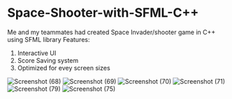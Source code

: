 # Space-Shooter-with-SFML-C++
Me and my teammates had created Space Invader/shooter game in C++ using SFML library 
Features:
1) Interactive UI
2) Score Saving system
3) Optimized for evey screen sizes

![Screenshot (68)](https://user-images.githubusercontent.com/48326144/120262835-3d1dc980-c2ba-11eb-8377-0c738c1a346c.png)
![Screenshot (69)](https://user-images.githubusercontent.com/48326144/120262875-5161c680-c2ba-11eb-9248-82f31668d576.png)
![Screenshot (70)](https://user-images.githubusercontent.com/48326144/120262906-60487900-c2ba-11eb-9a05-e4f45a540f5f.png)
![Screenshot (71)](https://user-images.githubusercontent.com/48326144/120262934-6c343b00-c2ba-11eb-92b3-9e3aa69182b9.png)
![Screenshot (79)](https://user-images.githubusercontent.com/48326144/120262990-89690980-c2ba-11eb-9a12-5138933c92f1.png)
![Screenshot (75)](https://user-images.githubusercontent.com/48326144/120262988-8837dc80-c2ba-11eb-82d5-a5c67adcf471.png)

